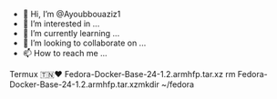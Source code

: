 - 👋 Hi, I’m @Ayoubbouaziz1
- 👀 I’m interested in ...
- 🌱 I’m currently learning ...
- 💞️ I’m looking to collaborate on ...
- 📫 How to reach me ...

<!---
Ayoubbouaziz1/Ayoubbouaziz1 is a ✨ special ✨ repository because its `README.md` (this file) appears on your GitHub profile.
You can click the Preview link to take a look at your changes.
--->
Termux 🇹🇳❤️
Fedora-Docker-Base-24-1.2.armhfp.tar.xz
rm Fedora-Docker-Base-24-1.2.armhfp.tar.xzmkdir ~/fedora
